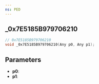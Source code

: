 ```yaml
---
ns: PED
---
```

## _0x7E5185B979706210

```c
// 0x7E5185B979706210
void _0x7E5185B979706210(Any p0, Any p1);
```

## Parameters
* **p0**:
* **p1**:
